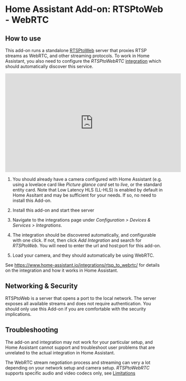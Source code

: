 # Home Assistant Add-on: RTSPtoWeb - WebRTC

## How to use

This add-on runs a standalone [RTSPtoWeb](https://github.com/deepch/RTSPtoWeb) server that proxies RTSP streams as WebRTC, and other streaming protocols. To work in Home Assistant, you also need to configure the *RTSPtoWebRTC* [integration](https://www.home-assistant.io/integrations/rtsp_to_webrtc/) which should automatically discover this service.

<div class='videoWrapper'>
<iframe width="560" height="315" src="https://www.youtube-nocookie.com/embed/6hJXenSZJ5M" frameborder="0" allowfullscreen></iframe>
</div>

1. You should already have a camera configured with Home Assistant (e.g. using a lovelace card like *Picture glance card* set to *live*, or the standard entity card. Note that Low Latency HLS (LL-HLS) is enabled by default in Home Assitant and may be sufficient for your needs. If so, no need to install this Add-on.

1. Install this add-on and start thee server

1. Navigate to the integrations page under *Configuration > Devices & Services > Integrations*.

1. The integration should be discovered automatically, and configurable with one click. If not, then click *Add
Integration* and search for *RTSPtoWeb*. You will need to enter the url and host:port for this add-on.

1. Load your camera, and they should automatically be using WebRTC.

See https://www.home-assistant.io/integrations/rtsp_to_webrtc/ for details on the integration and how it works in Home Assistant.

## Networking & Security

RTSPtoWeb is a server that opens a port to the local network. The server exposes all available streams and does not require authentication. You should only use this Add-on if you are comfortable with the security implications.

## Troubleshooting

The add-on and integration may not work for your particular setup, and Home Assistant cannot support and troubleshoot user problems that are unrelated to the actual integration in Home Assistant.

The WebRTC stream negotiation process and streaming can very a lot depending on your network setup and camera setup. *RTSPtoWebRTC* supports specific audio and video codecs only, see [Limitations](https://github.com/deepch/RTSPtoWeb#limitations)


